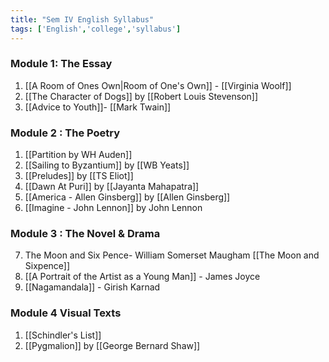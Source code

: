 ```yaml
---
title: "Sem IV English Syllabus"
tags: ['English','college','syllabus']
---
```


### Module 1: The Essay
1.  [[A Room of Ones Own|Room of One's Own]]  - [[Virginia Woolf]] 
2. [[The Character of Dogs]] by [[Robert Louis Stevenson]]
3. [[Advice to Youth]]- [[Mark Twain]]

### Module 2 : The Poetry
1. [[Partition by WH Auden]] 
2.  [[Sailing to Byzantium]] by [[WB Yeats]]
3. [[Preludes]] by [[TS Eliot]] 
4. [[Dawn At Puri]] by [[Jayanta Mahapatra]]
5.  [[America - Allen Ginsberg]] by [[Allen Ginsberg]]
6.  [[Imagine - John Lennon]] by John Lennon

### Module 3 : The Novel & Drama
7. The Moon and Six Pence- William Somerset
Maugham [[The Moon and Sixpence]]
8. [[A Portrait of the Artist as a Young Man]] - James Joyce
9. [[Nagamandala]] - Girish Karnad

### Module 4 Visual Texts
1. [[Schindler's List]] 
2. [[Pygmalion]] by [[George Bernard Shaw]] 
